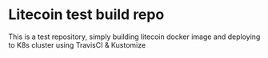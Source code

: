 # Litecoin test build repo
This is a test repository, simply building litecoin docker image and deploying to K8s cluster
using TravisCI & Kustomize
